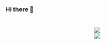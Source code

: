 ### Hi there 👋

<h1 align="center">
<img align="center" src="https://github-readme-stats.vercel.app/api?username=alexplom&hide_border=true&theme=radical&show_icons=true&count_private=true" />
<br/>
<img align="center" src="https://github-readme-stats.vercel.app/api/top-langs/?username=alexplom&layout=compact&hide_border=true&theme=radical&show_icons=true&count_private=true" />
</h1>




<!--
**AlexPlom/AlexPlom** is a ✨ _special_ ✨ repository because its `README.md` (this file) appears on your GitHub profile.

Here are some ideas to get you started:

- 🔭 I’m currently working on ...
- 🌱 I’m currently learning ...
- 👯 I’m looking to collaborate on ...
- 🤔 I’m looking for help with ...
- 💬 Ask me about ...
- 📫 How to reach me: ...
- 😄 Pronouns: ...
- ⚡ Fun fact: ...
-->
